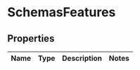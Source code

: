 # SchemasFeatures

## Properties
Name | Type | Description | Notes
------------ | ------------- | ------------- | -------------
